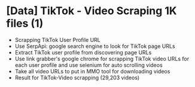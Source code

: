 # [Data] TikTok - Video Scraping 1K files (1)

* Scrapping TikTok User Profile URL
* Use SerpApi: google search engine to look for TikTok page URLs
* Extract TikTok user profile from discovering page URLs
* Use link grabber's google chrome for scrapping TikTok video URLs for each user profile and use selenium for auto scrolling videos
* Take all video URLs to put in MMO tool for downloading videos
* Result for TikTok-Video scrapping (29,203 videos)
